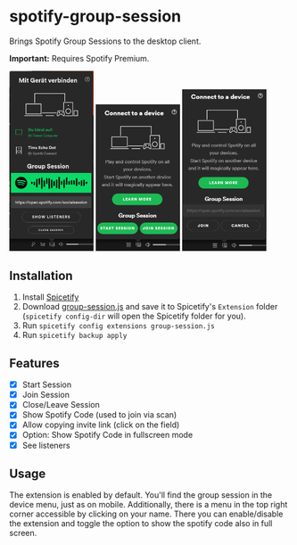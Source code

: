 # spotify-group-session
Brings Spotify Group Sessions to the desktop client. 

**Important:** Requires Spotify Premium.

<p float="left">
  <img src="images/preview.png" width="30%" />
  <img src="images/devices.png" width="30%" /> 
  <img src="images/joining.png" width="30%" />
</p>

## Installation
1. Install [Spicetify](https://github.com/khanhas/spicetify-cli)
2. Download [group-session.js](https://github.com/timll/spotify-group-session/blob/main/src/group-session.js) and save it to Spicetify's `Extension` folder (`spicetify config-dir` will open the Spicetify folder for you).
3. Run `spicetify config extensions group-session.js`
4. Run `spicetify backup apply`

## Features

- [x] Start Session
- [x] Join Session
- [x] Close/Leave Session
- [x] Show Spotify Code (used to join via scan)
- [x] Allow copying invite link (click on the field)
- [x] Option: Show Spotify Code in fullscreen mode
- [x] See listeners

## Usage
The extension is enabled by default. You'll find the group session in the device menu, just as on mobile.
Additionally, there is a menu in the top right corner accessible by clicking on your name. There you can enable/disable the extension and toggle the option to show the spotify code also in full screen. 